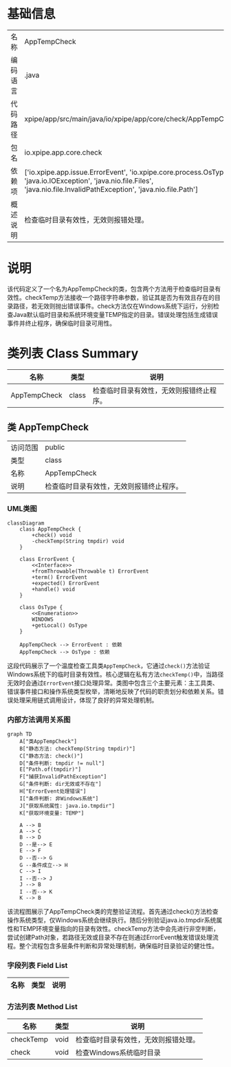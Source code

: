 # 基础信息

|      |      |
|------|------|
| 名称 | AppTempCheck |
| 编码语言 | .java |
| 代码路径 | xpipe/app/src/main/java/io/xpipe/app/core/check/AppTempCheck.java |
| 包名 | io.xpipe.app.core.check |
| 依赖项 | ['io.xpipe.app.issue.ErrorEvent', 'io.xpipe.core.process.OsType', 'java.io.IOException', 'java.nio.file.Files', 'java.nio.file.InvalidPathException', 'java.nio.file.Path'] |
| 概述说明 | 检查临时目录有效性，无效则报错处理。 |

# 说明

该代码定义了一个名为AppTempCheck的类，包含两个方法用于检查临时目录有效性。checkTemp方法接收一个路径字符串参数，验证其是否为有效且存在的目录路径，若无效则抛出错误事件。check方法仅在Windows系统下运行，分别检查Java默认临时目录和系统环境变量TEMP指定的目录。错误处理包括生成错误事件并终止程序，确保临时目录可用性。

# 类列表 Class Summary

| 名称   | 类型  | 说明 |
|-------|------|-------------|
| AppTempCheck | class | 检查临时目录有效性，无效则报错终止程序。 |



## 类 AppTempCheck

|      |      |
|------|------|
| 访问范围 | public |
| 类型 | class |
| 名称 | AppTempCheck |
| 说明 | 检查临时目录有效性，无效则报错终止程序。 |


### UML类图

```mermaid
classDiagram
    class AppTempCheck {
        +check() void
        -checkTemp(String tmpdir) void
    }

    class ErrorEvent {
        <<Interface>>
        +fromThrowable(Throwable t) ErrorEvent
        +term() ErrorEvent
        +expected() ErrorEvent
        +handle() void
    }

    class OsType {
        <<Enumeration>>
        WINDOWS
        +getLocal() OsType
    }

    AppTempCheck --> ErrorEvent : 依赖
    AppTempCheck --> OsType : 依赖
```

这段代码展示了一个温度检查工具类`AppTempCheck`，它通过`check()`方法验证Windows系统下的临时目录有效性。核心逻辑在私有方法`checkTemp()`中，当路径无效时会通过`ErrorEvent`接口处理异常。类图中包含三个主要元素：主工具类、错误事件接口和操作系统类型枚举，清晰地反映了代码的职责划分和依赖关系。错误处理采用链式调用设计，体现了良好的异常处理机制。


### 内部方法调用关系图

```mermaid
graph TD
    A["类AppTempCheck"]
    B["静态方法: checkTemp(String tmpdir)"]
    C["静态方法: check()"]
    D["条件判断: tmpdir != null"]
    E["Path.of(tmpdir)"]
    F["捕获InvalidPathException"]
    G["条件判断: dir无效或不存在"]
    H["ErrorEvent处理错误"]
    I["条件判断: 非Windows系统"]
    J["获取系统属性: java.io.tmpdir"]
    K["获取环境变量: TEMP"]

    A --> B
    A --> C
    B --> D
    D --是--> E
    E --> F
    D --否--> G
    G --条件成立--> H
    C --> I
    I --否--> J
    J --> B
    I --否--> K
    K --> B
```

该流程图展示了AppTempCheck类的完整验证流程。首先通过check()方法检查操作系统类型，仅Windows系统会继续执行。随后分别验证java.io.tmpdir系统属性和TEMP环境变量指向的目录有效性。checkTemp方法中会先进行非空判断，尝试创建Path对象，若路径无效或目录不存在则通过ErrorEvent触发错误处理流程。整个流程包含多层条件判断和异常处理机制，确保临时目录验证的健壮性。

### 字段列表 Field List

| 名称  | 类型  | 说明 |
|-------|-------|------|

### 方法列表 Method List

| 名称  | 类型  | 说明 |
|-------|-------|------|
| checkTemp | void | 检查临时目录有效性，无效则报错处理。 |
| check | void | 检查Windows系统临时目录 |




